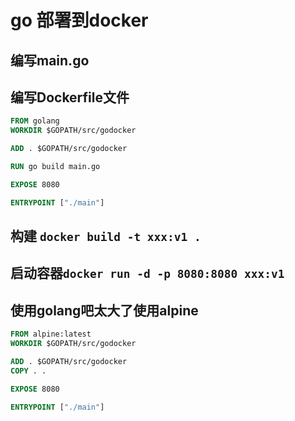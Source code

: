 # go 部署到docker

## 编写main.go

## 编写Dockerfile文件

```dockerfile
FROM golang
WORKDIR $GOPATH/src/godocker

ADD . $GOPATH/src/godocker

RUN go build main.go

EXPOSE 8080

ENTRYPOINT ["./main"]
```

## 构建 `docker build -t xxx:v1 .`

## 启动容器`docker run -d -p 8080:8080 xxx:v1`

## 使用golang吧太大了使用alpine

```dockerfile
FROM alpine:latest
WORKDIR $GOPATH/src/godocker

ADD . $GOPATH/src/godocker
COPY . .

EXPOSE 8080

ENTRYPOINT ["./main"]
```
